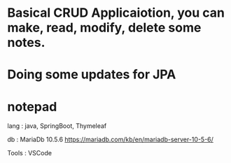 # Basical CRUD Applicaiotion, you can make, read, modify, delete some notes.
# Doing some updates for JPA


# notepad

lang : java, SpringBoot, Thymeleaf

db : MariaDb  10.5.6
https://mariadb.com/kb/en/mariadb-server-10-5-6/

Tools : VSCode
